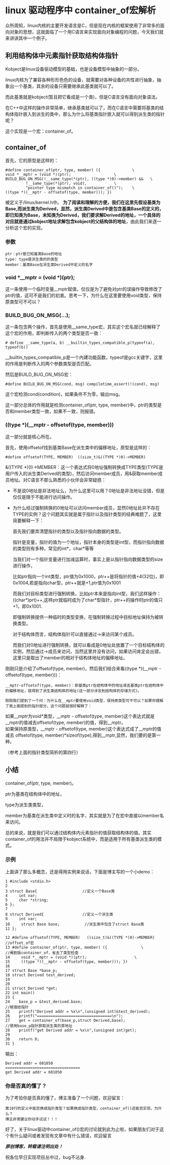 # linux 驱动程序中 container_of宏解析
众所周知，linux内核的主要开发语言是C，但是现在内核的框架使用了非常多的面向对象的思想，这就面临了一个用C语言来实现面向对象编程的问题，今天我们就来讲讲其中一个例子。   

## 利用结构体中元素指针获取结构体指针  
Kobject是linux设备驱动模型的基础，也是设备模型中抽象的一部分。  

linux内核为了兼容各种形形色色的设备，就需要对各种设备的共性进行抽象，抽象出一个基类，其余的设备只需要继承此基类就可以了。  

而此基类就是kobject(暂且把它看成是一个类)，但是C语言没有面向对象语法。  

在C++中这样的操作非常简单，继承基类就可以了，而在C语言中需要将基类的结构体指针嵌入到派生的类中，那么为什么将基类指针嵌入就可以得到派生类的指针呢？  

这个实现是一个宏：container_of。 

## container_of
首先，它的原型是这样的：

    #define container_of(ptr, type, member) ({				\
	void *__mptr = (void *)(ptr);					\
	BUILD_BUG_ON_MSG(!__same_type(*(ptr), ((type *)0)->member) &&	\
			 !__same_type(*(ptr), void),			\
			 "pointer type mismatch in container_of()");	\
	((type *)(__mptr - offsetof(type, member))); })

被定义于/linux/kernel.h中。
**为了阅读和理解的方便，我们在这里先假设基类为Base,而派生类为Derived，显然，派生类Derived中是包含基类Base的定义的，即已知类为Base，未知类为Derived，我们要求解Derived的地址，一个具体的对应就是通过kobject地址求解包含kobject的父结构体的地址**，由此我们来逐一分析这个宏的实现。

### 参数

    ptr：ptr是已知基类Base的地址
    type: type是派生类的的类型
    member：基类Base在派生类Derived中定义的名字

### void *__mptr = (void *)(ptr);
这一条使用一个临时变量__mptr赋值，仅仅是为了避免对ptr的误操作导致修改了ptr的值，这可不是我们的初衷。思考一下，为什么在这里要使用void类型，保持原类型可不可以？    

### BUILD_BUG_ON_MSG(...);
这一条包含两个操作，首先是使用__same_type宏，其实这个宏名就已经解释了这个宏的作用，即判断传入的两个类型是否一致：

    # define __same_type(a, b) __builtin_types_compatible_p(typeof(a), typeof(b))
__builtin_types_compatible_p是一个內建功能函数，typeof是gcc关键字，这里的作用是判断传入的两个参数类型是否匹配。  

然后是BUILD_BUG_ON_MSG宏：

    #define BUILD_BUG_ON_MSG(cond, msg) compiletime_assert(!(cond), msg)

这个宏检测cond(condition)，如果条件不为零，输出msg。  

这一部分总体的作用就是检测container_of(ptr, type, member)中，ptr的类型是否和member类型一致，如果不一致，则报错。  

### ((type *)(__mptr - offsetof(type, member)))
这一部分就是核心所在。  

首先，使用offsetof找到基类Base在派生类中的偏移地址，原型是这样的：  

    #define offsetof(TYPE, MEMBER)	((size_t)&((TYPE *)0)->MEMBER)  

&((TYPE *)0)->MEMBER：这一个表达式将0地址强制转换成TYPE类型(TYPE是用户传入的派生类Derived的类型)，然后访问member成员，用&获取member成员地址。对C语言不那么熟悉的小伙伴会非常疑惑：  

* 不是说0地址是非法地址么，为什么这里可以用？0地址是非法地址没错，但是仅仅是限于不能进行访问操作。
* 为什么经过强制转换的0地址可以访问member成员，显然0地址处并不存在TYPE的实例？这个问题其实就是属于指针以及指针类型的经典难题了，这里简要解释一下：

    首先我们要弄清楚指针的类型以及指针指向数据的类型。  

    指针是变量，指针的值为一个地址，指针本身的类型是int型，而指针指向数据的类型则有多种，常见的int*，char*等等  

    当我们对一个指针变量进行加减运算时，事实上是以指针指向数据类型的size进行操作，  

    比如ptr指向一个int类型，ptr值为0x1000，ptr++是将指针的值+4(32位)，即0x1004,若是指向char型，ptr++就是+1,ptr值为0x1001  

    而我们对目标类型进行强制转换，比如ptr本来是指向int型，我们这样操作：((char*)prt)++,这样ptr就临时成为了char*型指针，ptr++的操作时ptr的值只+1，即0x1001.  

    即强制转换提供一种临时的类型变换，在强制转换过程中目标地址保持为被转换类型。  

    对于结构体而言，结构体指针可以直接通过->来访问某个成员。  

    而我们对0地址进行强制转换，就可以看成是0地址处放置了一个目标结构体的实例，然后通过->成员来访问，当然这里并没有访问，如果访问肯定会出错，这里只是取出了member的相对于结构体地址的偏移地址。  
    
刚刚只是介绍了offsetof(type, member)，然后我们结合来看((type *)(__mptr - offsetof(type, member)))：

    __mptr-offsetof(type, member)：即基类ptr在结构体中的地址减去基类ptr在结构体中的偏移地址，就得到了派生类结构体的地址(这一部分涉及到结构体的存储方式)。  

    刚刚我们提到了一个问：为什么在__mptr要使用void类型，保持原类型可不可以？如果你理解了我上面提到的指针部分，这个问题就很好解释了：  

如果__mptr为void*类型，__mptr - offsetof(type, member)这个表达式就是__mptr的值减去offsetof(type, member)的值，得到__mptr。  
如果保持原类型，__mptr - offsetof(type, member)这个表达式成了__mptr的值减去 offsetof(type, member)*sizeof(type),得到__mptr,显然，我们要的是第一种。  

（参考上面的指针类型简析的第四行）


## 小结
container_of(ptr, type, member)。  

ptr为基类在结构体中的地址，  

type为派生类类型，  

member为基类在派生类中定义时的名字，其实就是为了在宏中直接以member名来访问。  

总的来说，就是我们可以通过结构体内元素指针的值获取结构体的值。其实container_of的用法并不局限于kobject系统中，而是适用于所有基类派生类的模式。


### 示例
上面讲了那么多概念，还是得用实例来说话，下面是博主写的一个小demo：

    1 #include <stdio.h>
    2 
    3 struct Base{                    //定义一个Base类
    4     int var;
    5     char *string;
    6 };
    7 
    8 struct Derived{                 //定义一个派生类
    9     int var;
    10     struct Base base;           //派生类中包含了struct Base类
    11 };

    12 #define offsetof(TYPE, MEMBER)	((size_t)&((TYPE *)0)->MEMBER)       //offset_of宏
    13 #define container_of(ptr, type, member) ({				\            //阉割版container_of，省去了类型检查
    14     void *__mptr = (void *)(ptr);                     \
    15     ((type *)(__mptr - offsetof(type, member))); })
    16 
    17 struct Base *base_p;                  
    18 struct Derived test_derived;       
    19 
    20 
    21 struct Derived *get;
    22 int main()
    23 {
    24    base_p = &test_derived.base;                                     //赋值给指针
    25    printf("Derived addr = %x\n",(unsigned int)&test_derived);
    26    printf("=================================\n");
    27    get = container_of(base_p,struct Derived,base);                 //使用base_p指针获取派生类的首地址
    28    printf("get Derived addr = %x\n",(unsigned int)get);
    29
    30    return 0;
    31 }
输出：

    Derived addr = 601050
    =================================
    get Derived addr = 601050


### 你是否真的懂了？
为了考验你是否真的懂了，博主准备了一个问题，欢迎留言：

    第10行的定义中能否换成指针类型？如果换成指针类型，container_of()还能否实现，为什么？
    博主非常建议你动手试试！！！


好了，关于linux驱动中container_of()宏的讨论就到此为止啦，如果朋友们对于这个有什么疑问或者发现有文章中有什么错误，欢迎留言

***原创博客，转载请注明出处！***

祝各位早日实现项目丛中过，bug不沾身.
